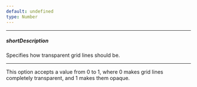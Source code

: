 ```yaml
---
default: undefined
type: Number
---
```

---
##### shortDescription
Specifies how transparent grid lines should be.

---
This option accepts a value from 0 to 1, where 0 makes grid lines completely transparent, and 1 makes them opaque.